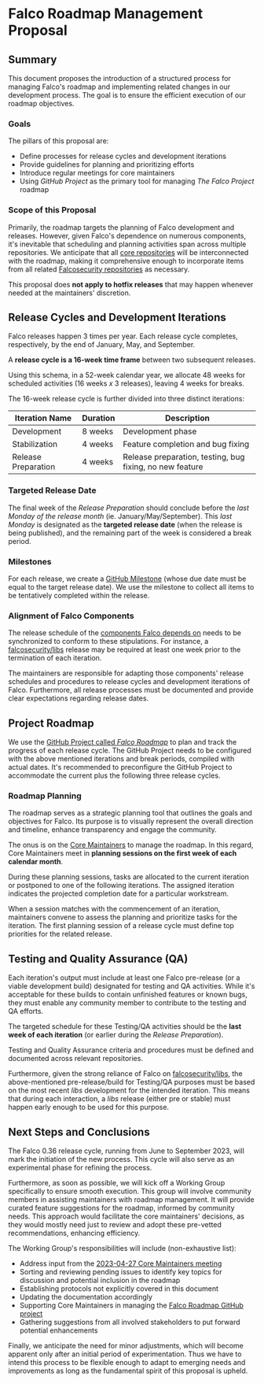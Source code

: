 # Falco Roadmap Management Proposal

## Summary 

This document proposes the introduction of a structured process for managing Falco's roadmap and implementing related changes in our development process. The goal is to ensure the efficient execution of our roadmap objectives.

### Goals

The pillars of this proposal are:

- Define processes for release cycles and development iterations
- Provide guidelines for planning and prioritizing efforts
- Introduce regular meetings for core maintainers
- Using *GitHub Project* as the primary tool for managing *The Falco Project* roadmap


### Scope of this Proposal

Primarily, the roadmap targets the planning of Falco development and releases. However, given Falco's dependence on numerous components, it's inevitable that scheduling and planning activities span across multiple repositories. We anticipate that all [core repositories](https://github.com/falcosecurity/evolution#official) will be interconnected with the roadmap, making it comprehensive enough to incorporate items from all related [Falcosecurity repositories](https://github.com/falcosecurity) as necessary.

This proposal does **not apply to hotfix releases** that may happen whenever needed at the maintainers' discretion.

## Release Cycles and Development Iterations

Falco releases happen 3 times per year. Each release cycle completes, respectively, by the end of January, May, and September.

A **release cycle is a 16-week time frame** between two subsequent releases.

Using this schema, in a 52-week calendar year, we allocate 48 weeks for scheduled activities (16 weeks *x* 3 releases), leaving 4 weeks for breaks.

The 16-week release cycle is further divided into three distinct iterations:

| Iteration Name | Duration | Description |
|---------------|----------|-------------|
| Development | 8 weeks | Development phase |
| Stabilization | 4 weeks | Feature completion and bug fixing |
| Release Preparation | 4 weeks | Release preparation, testing, bug fixing, no new feature |

### Targeted Release Date

The final week of the *Release Preparation* should conclude before the *last Monday of the release month* (ie. January/May/September). This *last Monday* is designated as the **targeted release date** (when the release is being published), and the remaining part of the week is considered a break period.

### Milestones

For each release, we create a [GitHub Milestone](https://github.com/falcosecurity/falco/milestones) (whose due date must be equal to the target release date). We use the milestone to collect all items to be tentatively completed within the release. 

### Alignment of Falco Components

The release schedule of the [components Falco depends on](https://github.com/falcosecurity/falco/blob/master/RELEASE.md#falco-components-versioning) needs to be synchronized to conform to these stipulations. For instance, a [falcosecurity/libs](https://github.com/falcosecurity/libs) release may be required at least one week prior to the termination of each iteration.

The maintainers are responsible for adapting those components' release schedules and procedures to release cycles and development iterations of Falco. Furthermore, all release processes must be documented and provide clear expectations regarding release dates.

## Project Roadmap

We use the [GitHub Project called *Falco Roadmap*](https://github.com/orgs/falcosecurity/projects/5) to plan and track the progress of each release cycle. The GitHub Project needs to be configured with the above mentioned iterations and break periods, compiled with actual dates. It's recommended to preconfigure the GitHub Project to accommodate the current plus the following three release cycles.

### Roadmap Planning

The roadmap serves as a strategic planning tool that outlines the goals and objectives for Falco. Its purpose is to visually represent the overall direction and timeline, enhance transparency and engage the community.

The onus is on the [Core Maintainers](https://github.com/falcosecurity/evolution/blob/main/GOVERNANCE.md#core-maintainers) to manage the roadmap. In this regard, Core Maintainers meet in **planning sessions on the first week of each calendar month**. 

During these planning sessions, tasks are allocated to the current iteration or postponed to one of the following iterations. The assigned iteration indicates the projected completion date for a particular workstream.

When a session matches with the commencement of an iteration, maintainers convene to assess the planning and prioritize tasks for the iteration. The first planning session of a release cycle must define top priorities for the related release.

## Testing and Quality Assurance (QA)

Each iteration's output must include at least one Falco pre-release (or a viable development build) designated for testing and QA activities. While it's acceptable for these builds to contain unfinished features or known bugs, they must enable any community member to contribute to the testing and QA efforts.

The targeted schedule for these Testing/QA activities should be the **last week of each iteration** (or earlier during the *Release Preparation*).

Testing and Quality Assurance criteria and procedures must be defined and documented across relevant repositories.

Furthermore, given the strong reliance of Falco on [falcosecurity/libs](https://github.com/falcosecurity/libs), the above-mentioned pre-release/build for Testing/QA purposes must be based on the most recent *libs* development for the intended iteration. This means that during each interaction, a *libs* release (either pre or stable) must happen early enough to be used for this purpose.

## Next Steps and Conclusions

The Falco 0.36 release cycle, running from June to September 2023, will mark the initiation of the new process. This cycle will also serve as an experimental phase for refining the process.

Furthermore, as soon as possible, we will kick off a Working Group specifically to ensure smooth execution. This group will involve community members in assisting maintainers with roadmap management. It will provide curated feature suggestions for the roadmap, informed by community needs. This approach would facilitate the core maintainers' decisions, as they would mostly need just to review and adopt these pre-vetted recommendations, enhancing efficiency.

The Working Group's responsibilities will include (non-exhaustive list):

- Address input from the [2023-04-27 Core Maintainers meeting](https://github.com/falcosecurity/community/blob/main/meeting-notes/2023-04-27-Falco-Roadmap-Discussion.md)
- Sorting and reviewing pending issues to identify key topics for discussion and potential inclusion in the roadmap
- Establishing protocols not explicitly covered in this document
- Updating the documentation accordingly
- Supporting Core Maintainers in managing the [Falco Roadmap GitHub project](https://github.com/orgs/falcosecurity/projects/5)
- Gathering suggestions from all involved stakeholders to put forward potential enhancements

Finally, we anticipate the need for minor adjustments, which will become apparent only after an initial period of experimentation. Thus we have to intend this process to be flexible enough to adapt to emerging needs and improvements as long as the fundamental spirit of this proposal is upheld.

